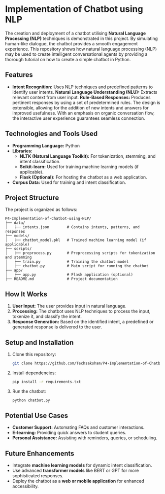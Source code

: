 # **Implementation of Chatbot using NLP**

The creation and deployment of a chatbot utilising **Natural Language Processing (NLP)** techniques is demonstrated in this project. By simulating human-like dialogue, the chatbot provides a smooth engagement experience. This repository shows how natural language processing (NLP) may be used to create intelligent conversational agents by providing a thorough tutorial on how to create a simple chatbot in Python.

## **Features**

- **Intent Recognition:** Uses NLP techniques and predefined patterns to identify user intents.
**Natural Language Understanding (NLU):** Extracts relevant context from user input.
**Rule-Based Responses:** Produces pertinent responses by using a set of predetermined rules.
The design is extensible, allowing for the addition of new intents and answers for improved usefulness.
With an emphasis on organic conversation flow, the interactive user experience guarantees seamless connection.


## **Technologies and Tools Used**

- **Programming Language:** Python  
- **Libraries:**  
  - **NLTK (Natural Language Toolkit):** For tokenization, stemming, and intent classification.  
  - **Scikit-learn:** Used for training machine learning models (if applicable).  
  - **Flask (Optional):** For hosting the chatbot as a web application.  
- **Corpus Data:** Used for training and intent classification.

## **Project Structure**

The project is organized as follows:

```
P4-Implementation-of-Chatbot-using-NLP/
├── data/
│   ├── intents.json        # Contains intents, patterns, and responses
├── models/
│   ├── chatbot_model.pkl   # Trained machine learning model (if applicable)
├── scripts/
│   ├── preprocess.py       # Preprocessing scripts for tokenization and stemming
│   ├── train.py            # Training the chatbot model
│   ├── chatbot.py          # Main script for running the chatbot
├── app/
│   ├── app.py              # Flask application (optional)
├── README.md               # Project documentation
```


## **How It Works**

1. **User Input:** The user provides input in natural language.
2. **Processing:** The chatbot uses NLP techniques to process the input, tokenize it, and classify the intent.
3. **Response Generation:** Based on the identified intent, a predefined or generated response is delivered to the user.

## **Setup and Installation**

1. Clone this repository:
   ```bash
   git clone https://github.com/Techsaksham/P4-Implementation-of-Chatbot-using-NLP
   ```
2. Install dependencies:
   ```bash
   pip install -r requirements.txt
   ```
3. Run the chatbot:
   ```bash
   python chatbot.py
   ```

## **Potential Use Cases**

- **Customer Support:** Automating FAQs and customer interactions.
- **E-learning:** Providing quick answers to student queries.
- **Personal Assistance:** Assisting with reminders, queries, or scheduling.


## **Future Enhancements**

- Integrate **machine learning models** for dynamic intent classification.
- Use advanced **transformer models** like BERT or GPT for more sophisticated responses.
- Deploy the chatbot as a **web or mobile application** for enhanced accessibility.


